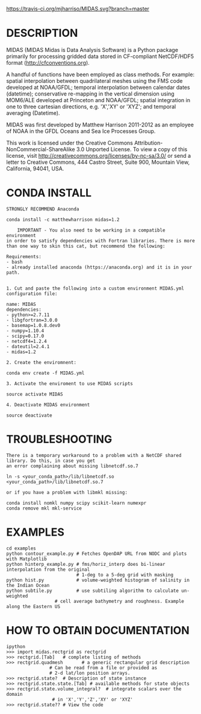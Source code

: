 https://travis-ci.org/mjharriso/MIDAS.svg?branch=master

DESCRIPTION
===========

 MIDAS (MIDAS Midas is Data Analysis Software)
 is a Python package primarily for processing
 gridded data stored in CF-compliant NetCDF/HDF5 format
 (http://cfconventions.org).

 A handful of functions have been employed as class methods.
 For example: spatial interpolation between quadrilateral meshes using
 the FMS code developed at NOAA/GFDL; temporal interpolation between calendar
 dates (datetime); conservative re-mapping in the vertical dimension using
 MOM6/ALE developed at Princeton and NOAA/GFDL; spatial
 integration in one to three cartesian directions, e.g. 'X','XY' or 'XYZ';
 and temporal averaging (Datetime).


 MIDAS was first developed by Matthew Harrison 2011-2012 as an employee of NOAA in the
 GFDL Oceans and Sea Ice Processes Group.


 This work is licensed under the Creative Commons
 Attribution-NonCommercial-ShareAlike 3.0 Unported License.
 To view a copy of this license, visit
 http://creativecommons.org/licenses/by-nc-sa/3.0/
 or send a letter to Creative Commons, 444 Castro Street,
 Suite 900, Mountain View, California, 94041, USA.



CONDA INSTALL
=============



	STRONGLY RECOMMEND Anaconda

	conda install -c matthewharrison midas=1.2

        IMPORTANT - You also need to be working in a compatible environment
	in order to satisfy dependencies with Fortran libraries. There is more
	than one way to skin this cat, but recommend the following:

	Requirements:
	- bash
	- already installed anaconda (https://anaconda.org) and it is in your path.


	1. Cut and paste the following into a custom environment MIDAS.yml configuration file:

	name: MIDAS
	dependencies:
	- python>=2.7.11
	- libgfortran=3.0.0
	- basemap=1.0.8.dev0
	- numpy=1.10.4
	- scipy=0.17.0
	- netcdf4=1.2.4
	- dateutil=2.4.1
	- midas=1.2

	2. Create the enviromnent:

	conda env create -f MIDAS.yml

	3. Activate the enviroment to use MIDAS scripts

	source activate MIDAS

	4. Deactivate MIDAS environment

	source deactivate

TROUBLESHOOTING
===============

	There is a temporary workaround to a problem with a NetCDF shared library. Do this, in case you get
	an error complaining about missing libnetcdf.so.7

	ln -s <your_conda_path>/lib/libnetcdf.so <your_conda_path>/lib/libnetcdf.so.7

	or if you have a problem with libmkl missing:

	conda install nomkl numpy scipy scikit-learn numexpr
	conda remove mkl mkl-service



EXAMPLES
========

	cd examples
	python contour_example.py # Fetches OpenDAP URL from NODC and plots with Matplotlib
	python hinterp_example.py # fms/horiz_interp does bi-linear interpolation from the original
	                          # 1-deg to a 5-deg grid with masking
	python hist.py            # volume-weighted histogram of salinity in the Indian Ocean
	python subtile.py         # use subtiling algorithm to calculate un-weighted
 		       		  # cell average bathymetry and roughness. Example along the Eastern US


HOW TO OBTAIN DOCUMENTATION
===========================


	ipython
	>>> import midas.rectgrid as rectgrid
	>>> rectgrid.[Tab]   # complete listing of methods
	>>> rectgrid.quadmesh       # a generic rectangular grid description
				    # Can be read from a file or provided as
				    # 2-d lat/lon position arrays.
	>>> rectgrid.state?  # Description of state instance
	>>> rectgrid.state.state.[Tab] # available methods for state objects
	>>> rectgrid.state.volume_integral?  # integrate scalars over the domain
				     # in 'X','Y','Z','XY' or 'XYZ'
	>>> rectgrid.state?? # View the code
